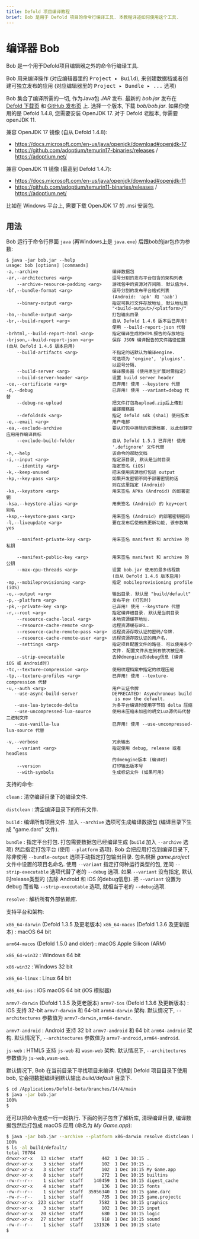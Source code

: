 ```yaml
---
title: Defold 项目编译教程
brief: Bob 是用于 Defold 项目的命令行编译工具. 本教程详述如何使用这个工具.
---
```


# 编译器 Bob

Bob 是一个用于Defold项目编辑器之外的命令行编译工具.

Bob 用来编译操作 (对应编辑器里的 <kbd>Project ▸ Build</kbd>), 来创建数据档或者创建可独立发布的应用 (对应编辑器里的 <kbd>Project ▸ Bundle ▸ ...</kbd> 选项)

Bob 集合了编译所需的一切, 作为Java包 _JAR_ 发布. 最新的 *bob.jar* 发布在 [Defold 下载页](http://d.defold.com) 和 [GitHub 发布页](https://github.com/defold/defold/releases) 上. 选择一个版本, 下载 *bob/bob.jar*. 如果你使用的是 Defold 1.4.8, 您需要安装 OpenJDK 17. 对于 Defold 老版本, 你需要 openJDK 11.

兼容 OpenJDK 17 镜像 (自从 Defold 1.4.8):
* https://docs.microsoft.com/en-us/java/openjdk/download#openjdk-17
* https://github.com/adoptium/temurin17-binaries/releases / https://adoptium.net/

兼容 OpenJDK 11 镜像 (最高到 Defold 1.4.7):
* https://docs.microsoft.com/en-us/java/openjdk/download#openjdk-11
* https://github.com/adoptium/temurin11-binaries/releases / https://adoptium.net/

比如在 Windows 平台上, 需要下载 OpenJDK 17 的 .msi 安装包.

## 用法

Bob 运行于命令行界面 `java` (再Windows上是 `java.exe`) 后跟bob的jar包作为参数:

```text
$ java -jar bob.jar --help
usage: bob [options] [commands]
-a,--archive                            编译数据包
-ar,--architectures <arg>               逗号分割的发布平台包含的架构列表
    --archive-resource-padding <arg>    游戏包中的资源对齐间隔. 默认值为4.
-bf,--bundle-format <arg>               逗号分割的发布平台格式列表
                                        (Android: 'apk' 和 'aab')
    --binary-output <arg>               指定可执行文件存放地址, 默认地址是
                                        "<build-output>/<platform>/"
-bo,--bundle-output <arg>               打包输出目录
-br,--build-report <arg>                自从 Defold 1.4.6 版本后已弃用! 
                                        使用 --build-report-json 代替
-brhtml,--build-report-html <arg>       指定编译生成的HTML报告的存放地址
-brjson,--build-report-json <arg>       保存 JSON 编译报告的文件路径位置 (自从 Defold 1.4.6 版本启用)
    --build-artifacts <arg>             不指定的话默认为编译engine.
                                        可选项为 'engine', 'plugins'.
                                        以逗号分隔.
    --build-server <arg>                编译服务器 (使用原生扩展时需指定)
    --build-server-header <arg>         设置 build server header
-ce,--certificate <arg>                 已弃用! 使用 --keystore 代替
-d,--debug                              已弃用! 使用 --variant=debug 代替
    --debug-ne-upload                   把文件打包為upload.zip后上傳到
                                        編譯服務器
    --defoldsdk <arg>                   指定 defold sdk (sha1) 使用版本
-e,--email <arg>                        用户电邮
-ea,--exclude-archive                   要从打包中排除的资源档案. 以此创建空应用用作编译目标
    --exclude-build-folder              自从 Defold 1.5.1 已弃用! 使用
                                        '.defignore' 文件代替
-h,--help                               该命令的帮助文档
-i,--input <arg>                        指定源目录, 默认是当前目录
    --identity <arg>                    指定签名 (iOS)
-k,--keep-unused                        把未使用资源也打包进 output
-kp,--key-pass <arg>                    如果开发密钥不同于部署密钥的话
                                        则在这里指定 (Android)
-ks,--keystore <arg>                    用来签名 APKs (Android) 的部署密钥
-ksa,--keystore-alias <arg>             用来签名 (Android) 的 key+cert 别名
-ksp,--keystore-pass <arg>              用来签名 (Android) 的部署密钥密码
-l,--liveupdate <arg>                   要在发布后使用热更新功能, 该参数填 yes

    --manifest-private-key <arg>        用来签名 manifest 和 archive 的私钥

    --manifest-public-key <arg>         用来签名 manifest 和 archive 的公钥
    --max-cpu-threads <arg>             设置 bob.jar 使用的最多线程数
                                        (自从 Defold 1.4.6 版本启用)
-mp,--mobileprovisioning <arg>          指定 mobileprovisioning profile (iOS)
-o,--output <arg>                       输出目录. 默认是 "build/default"
-p,--platform <arg>                     发布平台 (打包时)
-pk,--private-key <arg>                 已弃用! 使用 --keystore 代替
-r,--root <arg>                         指定编译根目录. 默认是当前目录
    --resource-cache-local <arg>        本地资源缓存地址.
    --resource-cache-remote <arg>       远程资源缓存URL.
    --resource-cache-remote-pass <arg>  远程资源存取认证的密码/令牌.
    --resource-cache-remote-user <arg>  远程资源存取认证的用户名.
    --settings <arg>                    指定项目配置文件的路径. 可以使用多个
                                        文件. 配置文件从左到右依次被应用.
    --strip-executable                  去掉dmengine的debug信息 (编译 iOS 或 Android时)
-tc,--texture-compression <arg>         使用纹理档案中指定的纹理压缩
-tp,--texture-profiles <arg>            已弃用! 使用 --texture-compression 代替
-u,--auth <arg>                         用户认证令牌
   --use-async-build-server             DEPRECATED! Asynchronous build
                                         is now the default.
   --use-lua-bytecode-delta             为多平台编译时使用字节码 delta 压缩
   --use-uncompressed-lua-source        使用未压缩未加密的明文Lua源代码代替二进制文件
   --use-vanilla-lua                    已弃用! 使用 --use-uncompressed-lua-source 代替

-v,--verbose                            冗余输出
    --variant <arg>                     指定使用 debug, release 或者 headless
                                        的dmengine版本 (编译时)
    --version                           打印输出版本号
    --with-symbols                      生成标记文件 (如果可用)
```

支持的命令:

`clean`
: 清空编译目录下的编译文件.

`distclean`
: 清空编译目录下的所有文件.

`build`
: 编译所有项目文件. 加入 `--archive` 选项可生成编译数据包 (编译目录下生成 "game.darc" 文件).

`bundle`
: 指定平台打包. 打包需要数据包已经编译生成 (`build` 加入 `--archive` 选项) 然后指定打包平台 (使用 `--platform` 选项). Bob 会把应用打包到编译目录下, 除非使用 `--bundle-output` 选项手动指定打包输出目录. 包名根据 *game.project* 文件中设置的项目名命名. 使用 `--variant` 指定打何种运行类型的包, 连同 `--strip-executable` 选项代替了老的 `--debug` 选项. 如果 `--variant` 没有指定, 默认时release类型的 (去除 Android 和 iOS 的debug信息). 把 `--variant` 设置为 debug 而省略 `--strip-executable` 选项, 就相当于老的 `--debug`选项.

`resolve`
: 解析所有外部依赖库.

支持平台和架构:

`x86_64-darwin` (Defold 1.3.5 及更老版本)
`x86_64-macos` (Defold 1.3.6 及更新版本)
: macOS 64 bit

`arm64-macos` (Defold 1.5.0 and older)
: macOS Apple Silicon (ARM)

`x86_64-win32`
: Windows 64 bit

`x86-win32`
: Windows 32 bit

`x86_64-linux`
: Linux 64 bit

`x86_64-ios`
: iOS macOS 64 bit (iOS 模拟器)

`armv7-darwin` (Defold 1.3.5 及更老版本)
`armv7-ios` (Defold 1.3.6 及更新版本)
: iOS 支持 32-bit `armv7-darwin` 和 64-bit `arm64-darwin` 架构. 默认情况下, `--architectures` 参数值为 `armv7-darwin,arm64-darwin`.

`armv7-android`
: Android 支持 32 bit `armv7-android` 和 64 bit `arm64-android` 架构. 默认情况下, `--architectures` 参数值为 `armv7-android,arm64-android`.

`js-web`
: HTML5 支持 `js-web` 和 `wasm-web` 架构. 默认情况下, `--architectures` 参数值为 `js-web,wasm-web`.

默认情况下, Bob 在当前目录下寻找项目来编译. 切换到 Defold 项目目录下使用 bob, 它会把数据编译到默认输出 *build/default* 目录下.

```sh
$ cd /Applications/Defold-beta/branches/14/4/main
$ java -jar bob.jar
100%
$
```

还可以把命令连成一行一起执行. 下面的例子包含了解析库, 清理编译目录, 编译数据包然后打包成 macOS 应用 (命名为 *My Game.app*):

```sh
$ java -jar bob.jar --archive --platform x86-darwin resolve distclean build bundle
100%
$ ls -al build/default/
total 70784
drwxr-xr-x   13 sicher  staff       442  1 Dec 10:15 .
drwxr-xr-x    3 sicher  staff       102  1 Dec 10:15 ..
drwxr-xr-x    3 sicher  staff       102  1 Dec 10:15 My Game.app
drwxr-xr-x    8 sicher  staff       272  1 Dec 10:15 builtins
-rw-r--r--    1 sicher  staff    140459  1 Dec 10:15 digest_cache
drwxr-xr-x    4 sicher  staff       136  1 Dec 10:15 fonts
-rw-r--r--    1 sicher  staff  35956340  1 Dec 10:15 game.darc
-rw-r--r--    1 sicher  staff       735  1 Dec 10:15 game.projectc
drwxr-xr-x  223 sicher  staff      7582  1 Dec 10:15 graphics
drwxr-xr-x    3 sicher  staff       102  1 Dec 10:15 input
drwxr-xr-x   20 sicher  staff       680  1 Dec 10:15 logic
drwxr-xr-x   27 sicher  staff       918  1 Dec 10:15 sound
-rw-r--r--    1 sicher  staff    131926  1 Dec 10:15 state
$
```
